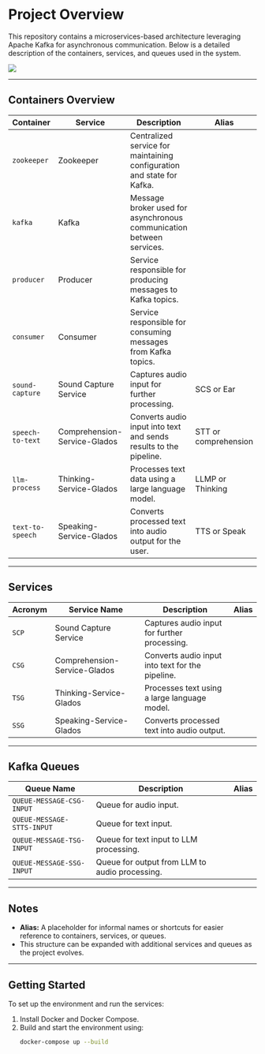 # Project Overview

This repository contains a microservices-based architecture leveraging Apache Kafka for asynchronous communication. Below is a detailed description of the containers, services, and queues used in the system.



[![](https://mermaid.ink/img/pako:eNqVk1Fv2yAQx78KIg-RIpii5WmuNCmxHceVum7CeZnpA7VxjGKDh6Fp1fQj9VPsi43YTtdZ2UN5QAd39_9xh-4ZZirn0INFpQ5ZybQBSUAlcGuZxvL3aybUHcD4K1ilRFmZA581xmoOCNcPIuN3ffDqFHOkcDZlNhfq04E9TGcUHoGf_tiG2xDfhIQsoxD7JMLxt-_bZEj0O_Eg9VXdaF5y2Qol8SCOo4rlqh1CgzfGhleVAs4Z3BKAQKkOgLknPSnbQ8MRlCQJ-YcadtR1mpRC7oXcXQauR8DS1kwiIKY1KITkwJRM7tseGY2QyajOqCNuUtJw9n_ipiPOEv5osFF4eeoluLWmsWZ2BPG4rBEj7hjXKYVT1eV030Dh4O73rGJtG_ACtP0DXClV5U2KLwVqjVZ77k0Wi8Vg44PITel9bh6v3mWDFQrQGm3OElcX9X9Zbs_q9_cfUPdRiCIU9wLO8963RCvkO3ro-BHaoBhdnwsoPoC4JGNc073JfD6nEiJYc10zkbvJeD4lUmhKXnMKPWfmvGC2MhRS-eJCmTWKPMkMekZbjqBWdldCr2BV6062yZnhgWA7zeq324bJn0r9PfNcGKVv-lnsRvLlD_LtH5o?type=png)](https://mermaid.live/edit#pako:eNqVk1Fv2yAQx78KIg-RIpii5WmuNCmxHceVum7CeZnpA7VxjGKDh6Fp1fQj9VPsi43YTtdZ2UN5QAd39_9xh-4ZZirn0INFpQ5ZybQBSUAlcGuZxvL3aybUHcD4K1ilRFmZA581xmoOCNcPIuN3ffDqFHOkcDZlNhfq04E9TGcUHoGf_tiG2xDfhIQsoxD7JMLxt-_bZEj0O_Eg9VXdaF5y2Qol8SCOo4rlqh1CgzfGhleVAs4Z3BKAQKkOgLknPSnbQ8MRlCQJ-YcadtR1mpRC7oXcXQauR8DS1kwiIKY1KITkwJRM7tseGY2QyajOqCNuUtJw9n_ipiPOEv5osFF4eeoluLWmsWZ2BPG4rBEj7hjXKYVT1eV030Dh4O73rGJtG_ACtP0DXClV5U2KLwVqjVZ77k0Wi8Vg44PITel9bh6v3mWDFQrQGm3OElcX9X9Zbs_q9_cfUPdRiCIU9wLO8963RCvkO3ro-BHaoBhdnwsoPoC4JGNc073JfD6nEiJYc10zkbvJeD4lUmhKXnMKPWfmvGC2MhRS-eJCmTWKPMkMekZbjqBWdldCr2BV6062yZnhgWA7zeq324bJn0r9PfNcGKVv-lnsRvLlD_LtH5o)

---

## Containers Overview

| **Container**    | **Service**                   | **Description**                                                        | **Alias**            |
|------------------|-------------------------------|------------------------------------------------------------------------|----------------------|
| `zookeeper`      | Zookeeper                     | Centralized service for maintaining configuration and state for Kafka. |                      |
| `kafka`          | Kafka                         | Message broker used for asynchronous communication between services.   |                      |
| `producer`       | Producer                      | Service responsible for producing messages to Kafka topics.            |                      |
| `consumer`       | Consumer                      | Service responsible for consuming messages from Kafka topics.          |                      |
| `sound-capture`  | Sound Capture Service         | Captures audio input for further processing.                           | SCS or Ear           |
| `speech-to-text` | Comprehension-Service-Glados  | Converts audio input into text and sends results to the pipeline.      | STT or comprehension |
| `llm-process`    | Thinking-Service-Glados       | Processes text data using a large language model.                      | LLMP or Thinking     |
| `text-to-speech` | Speaking-Service-Glados       | Converts processed text into audio output for the user.                | TTS or Speak         |

---

## Services

| **Acronym** | **Service Name**               | **Description**                                    | **Alias** |
|-------------|--------------------------------|----------------------------------------------------|-----------|
| `SCP`       | Sound Capture Service          | Captures audio input for further processing.       |           |
| `CSG`       | Comprehension-Service-Glados   | Converts audio input into text for the pipeline.   |           |
| `TSG`       | Thinking-Service-Glados        | Processes text using a large language model.       |           |
| `SSG`       | Speaking-Service-Glados        | Converts processed text into audio output.         |           |

---

## Kafka Queues

| **Queue Name**              | **Description**                                 | **Alias** |
|-----------------------------|-------------------------------------------------|-----------|
| `QUEUE-MESSAGE-CSG-INPUT	`  | Queue for audio input.                          |           |
| `QUEUE-MESSAGE-STTS-INPUT`  | Queue for text input.                           |           |
| `QUEUE-MESSAGE-TSG-INPUT`   | Queue for text input to LLM processing.         |           |
| `QUEUE-MESSAGE-SSG-INPUT`   | Queue for output from LLM to audio processing.  |           |

---

## Notes
- **Alias:** A placeholder for informal names or shortcuts for easier reference to containers, services, or queues.
- This structure can be expanded with additional services and queues as the project evolves.

---

## Getting Started

To set up the environment and run the services:
1. Install Docker and Docker Compose.
2. Build and start the environment using:
   ```bash
   docker-compose up --build

